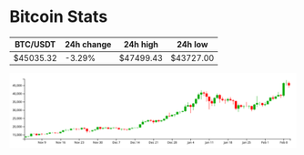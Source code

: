 # Bitcoin Stats

BTC/USDT|24h change|24h high|24h low|
|---|---|---|---|
|$45035.32|-3.29%|$47499.43|$43727.00|

<img src="./chart.svg">
